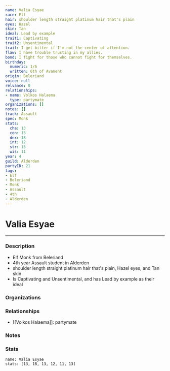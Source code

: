 ```yaml
---
name: Valia Esyae
race: Elf
hair: shoulder length straight platinum hair that's plain
eyes: Hazel
skin: Tan
ideal: Lead by example
trait1: Captivating
trait2: Unsentimental
trait: I get bitter if I'm not the center of attention.
flaw: I have trouble trusting in my allies.
bond: I fight for those who cannot fight for themselves.
birthday:
  numeric: 1/6
  written: 6th of Avanent
origin: Beleriand
voice: null
relvance: 0
relationships:
- name: Volkos Halaema
  type: partymate
organizations: []
notes: []
track: Assault
spec: Monk
stats:
  cha: 13
  con: 13
  dex: 18
  int: 12
  str: 13
  wis: 11
year: 4
guild: Alderden
partyID: 21
tags:
- Elf
- Beleriand
- Monk
- Assault
- 4th
- Alderden
---
```

# Valia Esyae
---
### Description
- Elf Monk from Beleriand
- 4th year Assault student in Alderden
- shoulder length straight platinum hair that's plain, Hazel eyes, and Tan skin
- Is Captivating and Unsentimental, and has Lead by example as their ideal

### Organizations

### Relationships
- [[Volkos Halaema]]: partymate

### Notes

### Stats
```statblock
name: Valia Esyae
stats: [13, 18, 13, 12, 11, 13]
```